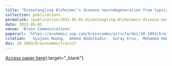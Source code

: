 ```yaml
---
title: "Disentangling Alzheimer’s disease neurodegeneration from typical brain ageing using machine learning"
collection: publications
permalink: /publication/2022-05-01-Disentangling-Alzheimers-disease-neurodegeneration-from-typical-brain-ageing-using-machine-learning
date: 2022-05-01
venue: 'Brain Communications'
paperurl: 'https://academic.oup.com/braincomms/article/doi/10.1093/braincomms/fcac117/6582261'
citation: ' Gyujoon Hwang,  Ahmed Abdulkadir,  Guray Erus,  Mohamad Habes,  Raymond Pomponio,  Haochang Shou,  Jimit Doshi,  Elizabeth Mamourian,  Tanweer Rashid,  Murat Bilgel,  Yong Fan,  Aristeidis Sotiras,  Dhivya Srinivasan,  John Morris,  Marilyn Albert,  Nick Bryan,  Susan Resnick,  Ilya Nasrallah,  Christos Davatzikos,  David Wolk, &quot;Disentangling Alzheimer’s disease neurodegeneration from typical brain ageing using machine learning.&quot; Brain Communications, 2022.'
doi: 10.1093/braincomms/fcac117
---
```

[Access paper here](https://academic.oup.com/braincomms/article/doi/10.1093/braincomms/fcac117/6582261){:target="_blank"}
